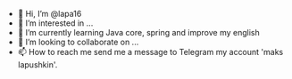 - 👋 Hi, I’m @lapa16
- 👀 I’m interested in ...
- 🌱 I’m currently learning Java core, spring and improve my english
- 💞️ I’m looking to collaborate on ...
- 📫 How to reach me send me a message to Telegram my account 'maks lapushkin'.

<!---
lapa16/lapa16 is a ✨ special ✨ repository because its `README.md` (this file) appears on your GitHub profile.
You can click the Preview link to take a look at your changes.
--->
